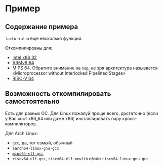 # Пример

## Содержание примера

`factorial` и ещё несколько функций.

Откомпилировны для:

* [Intel x86 32](https://godbolt.org/#g:!((g:!((g:!((h:codeEditor,i:(filename:'1',fontScale:14,fontUsePx:'0',j:1,lang:c%2B%2B,selection:(endColumn:2,endLineNumber:7,positionColumn:2,positionLineNumber:7,selectionStartColumn:2,selectionStartLineNumber:7,startColumn:2,startLineNumber:7),source:'int+factorial(int+n)%0A%7B%0A++int+r+%3D+1%3B%0A++while(n+%3E+1)%0A++++r+*%3D+n--%3B%0A++return+r%3B%0A%7D'),l:'5',n:'0',o:'C%2B%2B+source+%231',t:'0')),k:50,l:'4',n:'0',o:'',s:0,t:'0'),(g:!((h:compiler,i:(compiler:g131,deviceViewOpen:'1',filters:(b:'0',binary:'1',binaryObject:'1',commentOnly:'0',demangle:'0',directives:'0',execute:'1',intel:'0',libraryCode:'0',trim:'1'),flagsViewOpen:'1',fontScale:14,fontUsePx:'0',j:1,lang:c%2B%2B,libs:!(),options:'-m32',overrides:!(),selection:(endColumn:12,endLineNumber:19,positionColumn:12,positionLineNumber:19,selectionStartColumn:12,selectionStartLineNumber:19,startColumn:12,startLineNumber:19),source:1),l:'5',n:'0',o:'+x86-64+gcc+13.1+(Editor+%231)',t:'0')),k:50,l:'4',n:'0',o:'',s:0,t:'0')),l:'2',n:'0',o:'',t:'0')),version:4)
* [ARMv9 64](https://godbolt.org/#g:!((g:!((g:!((h:codeEditor,i:(filename:'1',fontScale:14,fontUsePx:'0',j:1,lang:c%2B%2B,selection:(endColumn:2,endLineNumber:7,positionColumn:2,positionLineNumber:7,selectionStartColumn:2,selectionStartLineNumber:7,startColumn:2,startLineNumber:7),source:'int+factorial(int+n)%0A%7B%0A++int+r+%3D+1%3B%0A++while(n+%3E+1)%0A++++r+*%3D+n--%3B%0A++return+r%3B%0A%7D'),l:'5',n:'0',o:'C%2B%2B+source+%231',t:'0')),k:50,l:'4',n:'0',o:'',s:0,t:'0'),(g:!((h:compiler,i:(compiler:arm64g1310,deviceViewOpen:'1',filters:(b:'0',binary:'1',binaryObject:'1',commentOnly:'0',demangle:'0',directives:'0',execute:'1',intel:'0',libraryCode:'0',trim:'1'),flagsViewOpen:'1',fontScale:14,fontUsePx:'0',j:1,lang:c%2B%2B,libs:!(),options:'-march%3Darmv9-a',overrides:!(),selection:(endColumn:1,endLineNumber:1,positionColumn:1,positionLineNumber:1,selectionStartColumn:1,selectionStartLineNumber:1,startColumn:1,startLineNumber:1),source:1),l:'5',n:'0',o:'+ARM64+gcc+13.1.0+(Editor+%231)',t:'0')),k:50,l:'4',n:'0',o:'',s:0,t:'0')),l:'2',n:'0',o:'',t:'0')),version:4)
* [MIPS 64](https://godbolt.org/#g:!((g:!((g:!((h:codeEditor,i:(filename:'1',fontScale:14,fontUsePx:'0',j:1,lang:c%2B%2B,selection:(endColumn:1,endLineNumber:1,positionColumn:1,positionLineNumber:1,selectionStartColumn:1,selectionStartLineNumber:1,startColumn:1,startLineNumber:1),source:'int+factorial(int+n)%0A%7B%0A++int+r+%3D+1%3B%0A++while(n+%3E+1)%0A++++r+*%3D+n--%3B%0A++return+r%3B%0A%7D'),l:'5',n:'0',o:'C%2B%2B+source+%231',t:'0')),k:50,l:'4',n:'0',o:'',s:0,t:'0'),(g:!((h:compiler,i:(compiler:mips64g1310,deviceViewOpen:'1',filters:(b:'0',binary:'1',binaryObject:'1',commentOnly:'0',demangle:'0',directives:'0',execute:'1',intel:'0',libraryCode:'0',trim:'1'),flagsViewOpen:'1',fontScale:14,fontUsePx:'0',j:1,lang:c%2B%2B,libs:!(),options:'',overrides:!(),selection:(endColumn:1,endLineNumber:1,positionColumn:1,positionLineNumber:1,selectionStartColumn:1,selectionStartLineNumber:1,startColumn:1,startLineNumber:1),source:1),l:'5',n:'0',o:'+mips64+gcc+13.1.0+(Editor+%231)',t:'0')),k:50,l:'4',n:'0',o:'',s:0,t:'0')),l:'2',n:'0',o:'',t:'0')),version:4).
  Обратите внимание на `nop`, не зря архитектура называется «Microprocessor without Interlocked Pipelined Stages»
* [RISC-V 64](https://godbolt.org/#g:!((g:!((g:!((h:codeEditor,i:(filename:'1',fontScale:14,fontUsePx:'0',j:1,lang:c%2B%2B,selection:(endColumn:2,endLineNumber:7,positionColumn:2,positionLineNumber:7,selectionStartColumn:2,selectionStartLineNumber:7,startColumn:2,startLineNumber:7),source:'int+factorial(int+n)%0A%7B%0A++int+r+%3D+1%3B%0A++while(n+%3E+1)%0A++++r+*%3D+n--%3B%0A++return+r%3B%0A%7D'),l:'5',n:'0',o:'C%2B%2B+source+%231',t:'0')),k:50,l:'4',n:'0',o:'',s:0,t:'0'),(g:!((h:compiler,i:(compiler:rv64-gcc1020,deviceViewOpen:'1',filters:(b:'0',binary:'1',binaryObject:'1',commentOnly:'0',demangle:'0',directives:'0',execute:'1',intel:'0',libraryCode:'0',trim:'1'),flagsViewOpen:'1',fontScale:14,fontUsePx:'0',j:1,lang:c%2B%2B,libs:!(),options:'',overrides:!(),selection:(endColumn:27,endLineNumber:6,positionColumn:27,positionLineNumber:6,selectionStartColumn:27,selectionStartLineNumber:6,startColumn:27,startLineNumber:6),source:1),l:'5',n:'0',o:'+RISC-V+(64-bits)+gcc+10.2.0+(Editor+%231)',t:'0')),k:50,l:'4',n:'0',o:'',s:0,t:'0')),l:'2',n:'0',o:'',t:'0')),version:4)

## Возможность откомпилировать самостоятельно

Есть для разных ОС. Для Linux пожалуй проще всего, достаточно (если у Вас хост x86_64 или даже x86) инсталлировать пару кросс-компиляторов.

Для Arch Linux:

* `gcc`, да, тот самый, обычный
* `aarch64-linux-gnu-gcc`
* [`mips64-elf-gcc`](https://aur.archlinux.org/packages/mips64-elf-gcc)
* `riscv64-elf-gcc`, `riscv64-elf-newlib` и/или `riscv64-linux-gnu-gcc`

